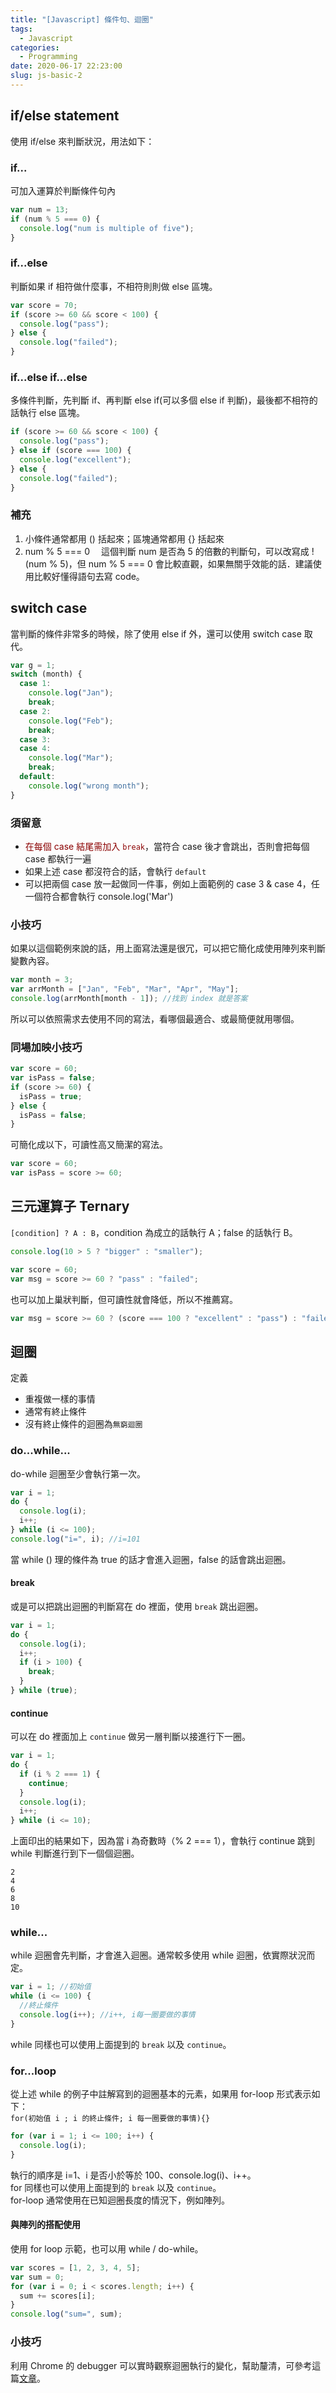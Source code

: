 ```yaml
---
title: "[Javascript] 條件句、迴圈"
tags:
  - Javascript
categories:
  - Programming
date: 2020-06-17 22:23:00
slug: js-basic-2
---
```


## if/else statement

使用 if/else 來判斷狀況，用法如下：

### if...

可加入運算於判斷條件句內

```js
var num = 13;
if (num % 5 === 0) {
  console.log("num is multiple of five");
}
```

<!--more-->

### if...else

判斷如果 if 相符做什麼事，不相符則則做 else 區塊。

```js
var score = 70;
if (score >= 60 && score < 100) {
  console.log("pass");
} else {
  console.log("failed");
}
```

### if...else if...else

多條件判斷，先判斷 if、再判斷 else if(可以多個 else if 判斷)，最後都不相符的話執行 else 區塊。

```js
if (score >= 60 && score < 100) {
  console.log("pass");
} else if (score === 100) {
  console.log("excellent");
} else {
  console.log("failed");
}
```

### 補充

1. 小條件通常都用 () 括起來；區塊通常都用 {} 括起來
2. num % 5 === 0 　這個判斷 num 是否為 5 的倍數的判斷句，可以改寫成 !(num % 5)，但 num % 5 === 0 會比較直觀，如果無關乎效能的話．建議使用比較好懂得語句去寫 code。

## switch case

當判斷的條件非常多的時候，除了使用 else if 外，還可以使用 switch case 取代。

```js
var g = 1;
switch (month) {
  case 1:
    console.log("Jan");
    break;
  case 2:
    console.log("Feb");
    break;
  case 3:
  case 4:
    console.log("Mar");
    break;
  default:
    console.log("wrong month");
}
```

### 須留意

- <font color=darkred>在每個 case 結尾需加入 `break`</font>，當符合 case 後才會跳出，否則會把每個 case 都執行一遍
- 如果上述 case 都沒符合的話，會執行 `default`
- 可以把兩個 case 放一起做同一件事，例如上面範例的 case 3 & case 4，任一個符合都會執行 console.log('Mar')

### 小技巧

如果以這個範例來說的話，用上面寫法還是很冗，可以把它簡化成使用陣列來判斷變數內容。

```js
var month = 3;
var arrMonth = ["Jan", "Feb", "Mar", "Apr", "May"];
console.log(arrMonth[month - 1]); //找到 index 就是答案
```

所以可以依照需求去使用不同的寫法，看哪個最適合、或最簡便就用哪個。

### 同場加映小技巧

```js
var score = 60;
var isPass = false;
if (score >= 60) {
  isPass = true;
} else {
  isPass = false;
}
```

可簡化成以下，可讀性高又簡潔的寫法。

```js
var score = 60;
var isPass = score >= 60;
```

## 三元運算子 Ternary

`[condition] ? A : B`，condition 為成立的話執行 A；false 的話執行 B。

```js
console.log(10 > 5 ? "bigger" : "smaller");

var score = 60;
var msg = score >= 60 ? "pass" : "failed";
```

也可以加上巢狀判斷，但可讀性就會降低，所以不推薦寫。

```js
var msg = score >= 60 ? (score === 100 ? "excellent" : "pass") : "failed";
```

## 迴圈

定義

- 重複做一樣的事情
- 通常有終止條件
- 沒有終止條件的迴圈為`無窮迴圈`

### do...while...

do-while 迴圈至少會執行第一次。

```js
var i = 1;
do {
  console.log(i);
  i++;
} while (i <= 100);
console.log("i=", i); //i=101
```

當 while () 理的條件為 true 的話才會進入迴圈，false 的話會跳出迴圈。

#### break

或是可以把跳出迴圈的判斷寫在 do 裡面，使用 `break` 跳出迴圈。

```js
var i = 1;
do {
  console.log(i);
  i++;
  if (i > 100) {
    break;
  }
} while (true);
```

#### continue

可以在 do 裡面加上 `continue` 做另一層判斷以接進行下一圈。

```js
var i = 1;
do {
  if (i % 2 === 1) {
    continue;
  }
  console.log(i);
  i++;
} while (i <= 10);
```

上面印出的結果如下，因為當 i 為奇數時（% 2 === 1），會執行 continue 跳到 while 判斷進行到下一個個迴圈。

```
2
4
6
8
10
```

### while...

while 迴圈會先判斷，才會進入迴圈。通常較多使用 while 迴圈，依實際狀況而定。

```js
var i = 1; //初始值
while (i <= 100) {
  //終止條件
  console.log(i++); //i++, i每一圈要做的事情
}
```

while 同樣也可以使用上面提到的 `break` 以及 `continue`。

### for...loop

從上述 while 的例子中註解寫到的迴圈基本的元素，如果用 for-loop 形式表示如下：  
`for(初始值 i ; i 的終止條件; i 每一圈要做的事情){}`

```js
for (var i = 1; i <= 100; i++) {
  console.log(i);
}
```

執行的順序是 i=1、i 是否小於等於 100、console.log(i)、i++。  
for 同樣也可以使用上面提到的 `break` 以及 `continue`。  
for-loop 通常使用在已知迴圈長度的情況下，例如陣列。

#### 與陣列的搭配使用

使用 for loop 示範，也可以用 while / do-while。

```js
var scores = [1, 2, 3, 4, 5];
var sum = 0;
for (var i = 0; i < scores.length; i++) {
  sum += scores[i];
}
console.log("sum=", sum);
```

### 小技巧

利用 Chrome 的 debugger 可以實時觀察迴圈執行的變化，幫助釐清，可參考這篇[文章](https://ulahsieh.netlify.app/p/js-debugging-in-chrome/)。
